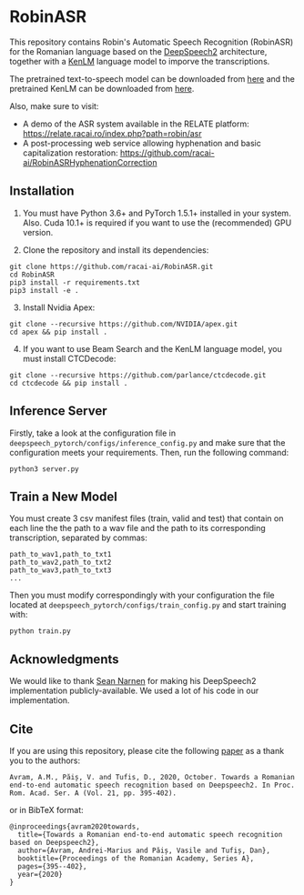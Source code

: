 # RobinASR

This repository contains Robin's Automatic Speech Recognition (RobinASR) for the Romanian language based on the [DeepSpeech2](http://proceedings.mlr.press/v48/amodei16.pdf) architecture, together with a [KenLM](https://kheafield.com/papers/avenue/kenlm.pdf) language model to imporve the transcriptions. 

The pretrained text-to-speech model can be downloaded from [here](https://relate.racai.ro/resources/robinasr/deepspeech_final.pth.gz) and the pretrained KenLM can be downloaded from [here](https://relate.racai.ro/resources/robinasr/corola_5gram.arpa.gz).

Also, make sure to visit:
- A demo of the ASR system available in the RELATE platform: https://relate.racai.ro/index.php?path=robin/asr
- A post-processing web service allowing hyphenation and basic capitalization restoration: https://github.com/racai-ai/RobinASRHyphenationCorrection


## Installation

1) You must have Python 3.6+ and PyTorch 1.5.1+ installed in your system. Also. Cuda 10.1+ is required if you want to use the (recommended) GPU version.

2) Clone the repository and install its dependencies:

```
git clone https://github.com/racai-ai/RobinASR.git
cd RobinASR
pip3 install -r requirements.txt
pip3 install -e .
```

3) Install Nvidia Apex:

```
git clone --recursive https://github.com/NVIDIA/apex.git
cd apex && pip install .
```

4) If you want to use Beam Search and the KenLM language model, you must install CTCDecode:

```
git clone --recursive https://github.com/parlance/ctcdecode.git
cd ctcdecode && pip install .
```

## Inference Server

Firstly, take a look at the configuration file in `deepspeech_pytorch/configs/inference_config.py` and make sure that the configuration meets your requirements. Then, run the following command:

```
python3 server.py
```

## Train a New Model

You must create 3 csv manifest files (train, valid and test) that contain on each line the the path to a wav file and the path to its corresponding transcription, separated by commas:

```
path_to_wav1,path_to_txt1
path_to_wav2,path_to_txt2
path_to_wav3,path_to_txt3
...
```

Then you must modify correspondingly with your configuration the file located at `deepspeech_pytorch/configs/train_config.py` and start training with:
```
python train.py
```

## Acknowledgments

We would like to thank [Sean Narnen](https://github.com/SeanNaren) for making his DeepSpeech2 implementation publicly-available. We used a lot of his code in our implementation. 

## Cite

If you are using this repository, please cite the following [paper](https://academiaromana.ro/sectii2002/proceedings/doc2020-4/11-Avram_Tufis.pdf) as a thank you to the authors:

```
Avram, A.M., Păiș, V. and Tufis, D., 2020, October. Towards a Romanian end-to-end automatic speech recognition based on Deepspeech2. In Proc. Rom. Acad. Ser. A (Vol. 21, pp. 395-402).
```

or in BibTeX format:

```
@inproceedings{avram2020towards,
  title={Towards a Romanian end-to-end automatic speech recognition based on Deepspeech2},
  author={Avram, Andrei-Marius and Păiș, Vasile and Tufiș, Dan},
  booktitle={Proceedings of the Romanian Academy, Series A},
  pages={395--402},
  year={2020}
}
```
